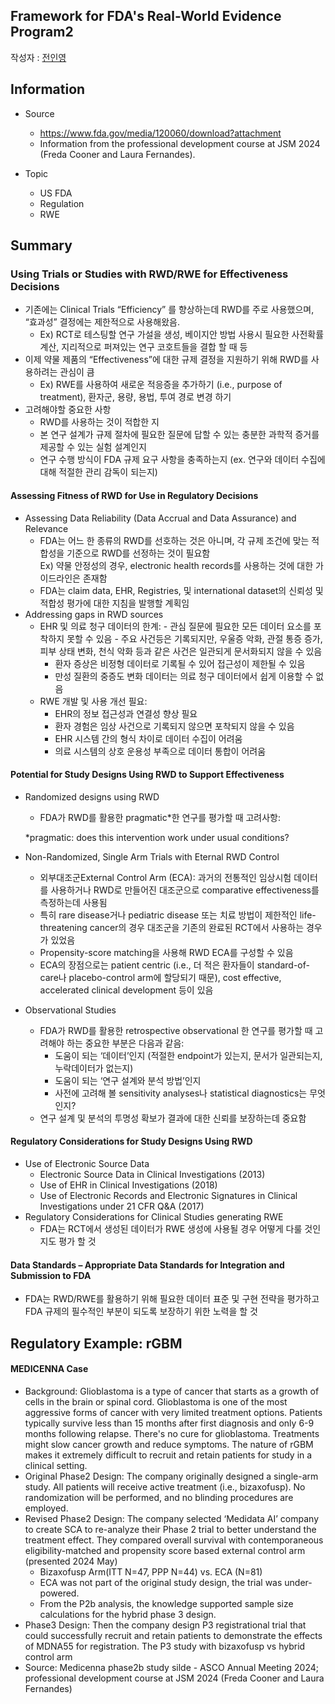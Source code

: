 ## Framework for FDA's Real-World Evidence Program2

작성자 : [전인영](https://www.linkedin.com/in/inyoungjun/)
## Information
- Source
	- https://www.fda.gov/media/120060/download?attachment
  - Information from the professional development course at JSM 2024 (Freda Cooner and Laura Fernandes).

- Topic
	- US FDA
	- Regulation
	- RWE

## Summary

### Using Trials or Studies with RWD/RWE for Effectiveness Decisions

- 기존에는 Clinical Trials “Efficiency” 를 향상하는데 RWD를 주로 사용했으며, “효과성” 결정에는 제한적으로 사용해왔음.
  - Ex) RCT로 테스팅할 연구 가설을 생성, 베이지안 방법 사용시 필요한 사전확률 계산, 지리적으로 퍼져있는 연구 코호트들을 결합 할 때 등
- 이제 약물 제품의 “Effectiveness”에 대한 규제 결정을 지원하기 위해 RWD를 사용하려는 관심이 큼
  - Ex) RWE를 사용하여 새로운 적응증을 추가하기 (i.e., purpose of treatment), 환자군, 용량, 용법, 투여 경로 변경 하기
- 고려해야할 중요한 사항
	- RWD를 사용하는 것이 적합한 지
	- 본 연구 설계가 규제 절차에 필요한 질문에 답할 수 있는 충분한 과학적 증거를 제공할 수 있는 실험 설계인지
	- 연구 수행 방식이  FDA 규제 요구 사항을 충족하는지 (ex. 연구와 데이터 수집에 대해 적절한 관리 감독이 되는지)
	
#### Assessing Fitness of RWD for Use in Regulatory Decisions

- Assessing Data Reliability (Data Accrual and Data Assurance) and Relevance
	- FDA는 어느 한 종류의 RWD를 선호하는 것은 아니며, 각 규제 조건에 맞는 적합성을 기준으로 RWD를 선정하는 것이 필요함  
  Ex) 약물 안정성의 경우, electronic health records를 사용하는 것에 대한 가이드라인은 존재함
	- FDA는 claim data, EHR, Registries, 및 international dataset의 신뢰성 및 적합성 평가에 대한 지침을 발행할 계획임
- Addressing gaps in RWD sources
  - EHR 및 의료 청구 데이터의 한계:
		- 관심 질문에 필요한 모든 데이터 요소를 포착하지 못할 수 있음
		- 주요 사건등은 기록되지만, 우울증 악화,  관절 통증 증가, 피부 상태 변화, 천식 악화 등과 같은 사건은 일관되게 문서화되지 않을 수 있음
    - 환자 증상은 비정형 데이터로 기록될 수 있어 접근성이 제한될 수 있음
    - 만성 질환의 중증도 변화 데이터는 의료 청구 데이터에서 쉽게 이용할 수 없음
  - RWE 개발 및 사용 개선 필요:
    - EHR의 정보 접근성과 연결성 향상 필요
    - 환자 경험은 임상 사건으로 기록되지 않으면 포착되지 않을 수 있음
    - EHR 시스템 간의 형식 차이로 데이터 수집이 어려움
    - 의료 시스템의 상호 운용성 부족으로 데이터 통합이 어려움

 #### Potential for Study Designs Using RWD to Support Effectiveness

- Randomized designs using RWD
  - FDA가 RWD를 활용한 pragmatic*한 연구를 평가할 때 고려사항:

  *pragmatic: does this intervention work under usual conditions?

- Non-Randomized, Single Arm Trials with Eternal RWD Control
  - 외부대조군External Control Arm (ECA): 과거의 전통적인 임상시험 데이터를 사용하거나 RWD로 만들어진 대조군으로 comparative effectiveness를 측정하는데 사용됨
  - 특히 rare disease거나 pediatric disease 또는 치료 방법이 제한적인  life-threatening cancer의 경우 대조군을 기존의 완료된 RCT에서 사용하는 경우가 있었음
  - Propensity-score matching을 사용해 RWD ECA를 구성할 수 있음
  - ECA의 장점으로는 patient centric (i.e., 더 적은 환자들이 standard-of-care나 placebo-control arm에 할당되기 때문), cost effective, accelerated clinical development 등이 있음
- Observational Studies
  - FDA가 RWD를 활용한 retrospective observational 한 연구를 평가할 때 고려해야 하는 중요한 부분은 다음과 같음:
    - 도움이 되는 ‘데이터’인지 (적절한 endpoint가 있는지, 문서가 일관되는지, 누락데이터가 없는지)
    - 도움이 되는 ‘연구 설계와 분석 방법’인지
    - 사전에 고려해 볼 sensitivity analyses나 statistical diagnostics는 무엇인지?
  - 연구 설계 및 분석의 투명성 확보가 결과에 대한 신뢰를 보장하는데 중요함

####  Regulatory Considerations for Study Designs Using RWD

- Use of Electronic Source Data
  - Electronic Source Data in Clinical Investigations (2013)
  - Use of EHR in Clinical Investigations (2018)
  - Use of Electronic Records and Electronic Signatures in Clinical Investigations under 21 CFR Q&A (2017)
- Regulatory Considerations for Clinical Studies generating RWE
  - FDA는 RCT에서 생성된 데이터가 RWE 생성에 사용될 경우 어떻게 다룰 것인지도 평가 할 것

#### Data Standards – Appropriate Data Standards for Integration and Submission to FDA
- FDA는 RWD/RWE를 활용하기 위해 필요한 데이터 표준 및 구현 전략을 평가하고 FDA 규제의 필수적인 부분이 되도록 보장하기 위한 노력을 할 것

## Regulatory Example: rGBM
#### MEDICENNA Case
  - Background: Glioblastoma is a type of cancer that starts as a growth of cells in the brain or spinal cord. Glioblastoma is one of the most aggressive forms of cancer with very limited treatment options. Patients typically survive less than 15 months after first diagnosis and only 6-9 months following relapse. There's no cure for glioblastoma. Treatments might slow cancer growth and reduce symptoms. The nature of rGBM makes it extremely difficult to recruit and retain patients for study in a clinical setting.
  - Original Phase2 Design: The company originally designed a single-arm study. All patients will receive active treatment (i.e., bizaxofusp). No randomization will be performed, and no blinding procedures are employed.
  - Revised Phase2 Design: The company selected ‘Medidata AI’ company to create SCA to re-analyze their Phase 2 trial to better understand the treatment effect. They compared overall survival with contemporaneous eligibility-matched and propensity score based external control arm (presented 2024 May)
    - Bizaxofusp Arm(ITT N=47, PPP N=44) vs. ECA (N=81)
    - ECA was not part of the original study design, the trial was under-powered.
    - From the P2b analysis, the knowledge supported sample size calculations for the hybrid phase 3 design.
  - Phase3 Design: Then the company design P3 registrational trial that could successfully recruit and retain patients to demonstrate the effects of MDNA55 for registration. The P3 study with bizaxofusp vs hybrid control arm
  - Source: Medicenna phase2b study silde - ASCO Annual Meeting 2024; professional development course at JSM 2024 (Freda Cooner and Laura Fernandes)



